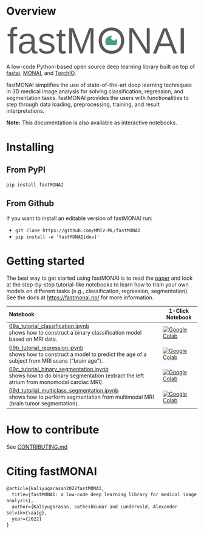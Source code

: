 Overview
================

<!-- WARNING: THIS FILE WAS AUTOGENERATED! DO NOT EDIT! -->

![](https://github.com/skaliy/skaliy.github.io/blob/master/assets/fastmonai_v1.png?raw=true)

A low-code Python-based open source deep learning library built on top
of [fastai](https://github.com/fastai/fastai),
[MONAI](https://monai.io/), and
[TorchIO](https://torchio.readthedocs.io/).

fastMONAI simplifies the use of state-of-the-art deep learning
techniques in 3D medical image analysis for solving classification,
regression, and segmentation tasks. fastMONAI provides the users with
functionalities to step through data loading, preprocessing, training,
and result interpretations.

<b>Note:</b> This documentation is also available as interactive
notebooks.

# Installing

## From PyPI

`pip install fastMONAI`

## From Github

If you want to install an editable version of fastMONAI run:

- `git clone https://github.com/MMIV-ML/fastMONAI`
- `pip install -e 'fastMONAI[dev]'`

# Getting started

The best way to get started using fastMONAI is to read the
[paper](https://github.com/MMIV-ML/fastMONAI/tree/master/paper) and look
at the step-by-step tutorial-like notebooks to learn how to train your
own models on different tasks (e.g., classification, regression,
segmentation). See the docs at https://fastmonai.no/ for more
information.

| Notebook                                                                                                                                                                                                                                     | 1-Click Notebook                                                                                                                                                                                   |
|:---------------------------------------------------------------------------------------------------------------------------------------------------------------------------------------------------------------------------------------------|----------------------------------------------------------------------------------------------------------------------------------------------------------------------------------------------------|
| [09a_tutorial_classification.ipynb](https://nbviewer.org/github/MMIV-ML/fastMONAI/blob/master/nbs/09a_tutorial_classification.ipynb) <br>shows how to construct a binary classification model based on MRI data.                             | [![Google Colab](https://colab.research.google.com/assets/colab-badge.svg)](https://colab.research.google.com/github/MMIV-ML/fastMONAI/blob/master/nbs/09a_tutorial_classification.ipynb)          |
| [09b_tutorial_regression.ipynb](https://nbviewer.org/github/MMIV-ML/fastMONAI/blob/master/nbs/09b_tutorial_regression.ipynb) <br>shows how to construct a model to predict the age of a subject from MRI scans (“brain age”).                | [![Google Colab](https://colab.research.google.com/assets/colab-badge.svg)](https://colab.research.google.com/github/MMIV-ML/fastMONAI/blob/master/nbs/09b_tutorial_regression.ipynb)              |
| [09c_tutorial_binary_segmentation.ipynb](https://nbviewer.org/github/MMIV-ML/fastMONAI/blob/master/nbs/09c_tutorial_binary_segmentation.ipynb) <br>shows how to do binary segmentation (extract the left atrium from monomodal cardiac MRI). | [![Google Colab](https://colab.research.google.com/assets/colab-badge.svg)](https://colab.research.google.com/github/MMIV-ML/fastMONAI/blob/master/nbs/09c_tutorial_binary_segmentation.ipynb)     |
| [09d_tutorial_multiclass_segmentation.ipynb](https://nbviewer.org/github/MMIV-ML/fastMONAI/blob/master/nbs/09d_tutorial_multiclass_segmentation.ipynb) <br>shows how to perform segmentation from multimodal MRI (brain tumor segmentation). | [![Google Colab](https://colab.research.google.com/assets/colab-badge.svg)](https://colab.research.google.com/github/MMIV-ML/fastMONAI/blob/master/nbs/09d_tutorial_multiclass_segmentation.ipynb) |

# How to contribute

See [CONTRIBUTING.md](../CONTRIBUTING.md)

# Citing fastMONAI

    @article{kaliyugarasan2022fastMONAI,
      title={fastMONAI: a low-code deep learning library for medical image analysis},
      author={Kaliyugarasan, Satheshkumar and Lundervold, Alexander Selvikv{\aa}g},
      year={2022}
    }
